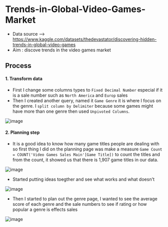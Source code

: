 # Trends-in-Global-Video-Games-Market

- Data source --> https://www.kaggle.com/datasets/thedevastator/discovering-hidden-trends-in-global-video-games
- Aim : discove trends in the video games market

## Process
#### 1. Transform data
- First I change some columns types to `Fixed Decimal Number` especial if it is a sale number such as `North America` and `Europ` sales
- Then I created another query, named it `Game Genre` it is where I focus on the genre. I `split column by Delimiter` because some games might have more than one genre then used `Unpivoted Columns`.

![image](https://github.com/hj18/Trends-in-Global-Video-Games-Market/assets/71445208/2bebcd12-0394-4903-8693-036791649d89)

#### 2. Planning step
- It is a good idea to know how many game titles people are dealing with so first thing I did on the planning page was make a measure `Game Count = COUNT('Video Games Sales Main'[Game Title])` to count the titles and from the count, it showed us that there is 1,907 game titles in our data.

![image](https://github.com/hj18/Trends-in-Global-Video-Games-Market/assets/71445208/019a8ac0-f35e-4f7f-ab58-9d59e04165c3)
- Started putting ideas toegther and see what works and what doesn't

![image](https://github.com/hj18/Trends-in-Global-Video-Games-Market/assets/71445208/d2b669ea-3017-42ba-8ac0-d176ab916443)

- Then I started to plan out the genre page, I wanted to see the average score of each genre and the sale numbers to see if rating or how popular a genre is effects sales

![image](https://github.com/hj18/Trends-in-Global-Video-Games-Market/assets/71445208/1a853a44-dc42-4aab-8a23-1c0e3b5f2d9a)
